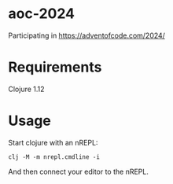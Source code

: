 # aoc-2024

Participating in https://adventofcode.com/2024/

# Requirements

Clojure 1.12

# Usage

Start clojure with an nREPL:

`clj -M -m nrepl.cmdline -i`

And then connect your editor to the nREPL.

